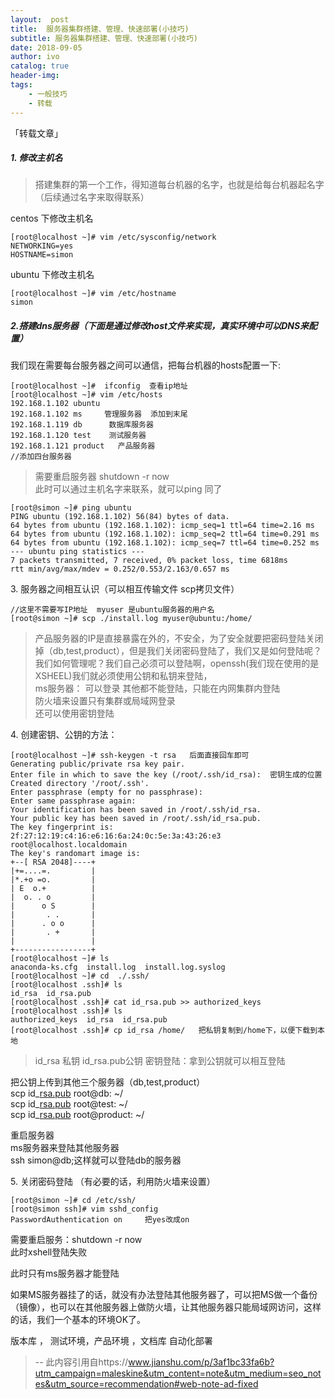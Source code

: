 ```yaml
---
layout:  post
title:  服务器集群搭建、管理、快速部署(小技巧)
subtitle: 服务器集群搭建、管理、快速部署(小技巧) 
date: 2018-09-05
author: ivo
catalog: true
header-img:
tags:
    - 一般技巧 
    - 转载
---
```

「转载文章」
##### 1\. 修改主机名

> 搭建集群的第一个工作，得知道每台机器的名字，也就是给每台机器起名字（后续通过名字来取得联系）

centos 下修改主机名

    [root@localhost ~]# vim /etc/sysconfig/network
    NETWORKING=yes
    HOSTNAME=simon

ubuntu 下修改主机名

    [root@localhost ~]# vim /etc/hostname
    simon

##### 2.搭建dns服务器（下面是通过修改host文件来实现，真实环境中可以DNS来配置）

我们现在需要每台服务器之间可以通信，把每台机器的hosts配置一下:

    [root@localhost ~]#  ifconfig  查看ip地址
    [root@localhost ~]# vim /etc/hosts
    192.168.1.102 ubuntu
    192.168.1.102 ms     管理服务器  添加到末尾
    192.168.1.119 db      数据库服务器
    192.168.1.120 test    测试服务器
    192.168.1.121 product   产品服务器
    //添加四台服务器

> 需要重启服务器 shutdown -r now  
> 此时可以通过主机名字来联系，就可以ping 同了

    [root@simon ~]# ping ubuntu
    PING ubuntu (192.168.1.102) 56(84) bytes of data.
    64 bytes from ubuntu (192.168.1.102): icmp_seq=1 ttl=64 time=2.16 ms
    64 bytes from ubuntu (192.168.1.102): icmp_seq=2 ttl=64 time=0.291 ms
    64 bytes from ubuntu (192.168.1.102): icmp_seq=7 ttl=64 time=0.252 ms
    --- ubuntu ping statistics ---
    7 packets transmitted, 7 received, 0% packet loss, time 6818ms
    rtt min/avg/max/mdev = 0.252/0.553/2.163/0.657 ms

3\. 服务器之间相互认识（可以相互传输文件 scp拷贝文件）

    //这里不需要写IP地址  myuser 是ubuntu服务器的用户名
    [root@simon ~]# scp ./install.log myuser@ubuntu:/home/       

> 产品服务器的IP是直接暴露在外的，不安全，为了安全就要把密码登陆关闭掉（db,test,product），但是我们关闭密码登陆了，我们又是如何登陆呢？我们如何管理呢？我们自己必须可以登陆啊，openssh(我们现在使用的是XSHEEL)我们就必须使用公钥和私钥来登陆，  
> ms服务器： 可以登录 其他都不能登陆，只能在内网集群内登陆  
> 防火墙来设置只有集群或局域网登录  
> 还可以使用密钥登陆

4\. 创建密钥、公钥的方法：

    [root@localhost ~]# ssh-keygen -t rsa   后面直接回车即可
    Generating public/private rsa key pair.
    Enter file in which to save the key (/root/.ssh/id_rsa):  密钥生成的位置
    Created directory '/root/.ssh'.
    Enter passphrase (empty for no passphrase): 
    Enter same passphrase again: 
    Your identification has been saved in /root/.ssh/id_rsa.
    Your public key has been saved in /root/.ssh/id_rsa.pub.
    The key fingerprint is:
    2f:27:12:19:c4:16:e6:16:6a:24:0c:5e:3a:43:26:e3 root@localhost.localdomain
    The key's randomart image is:
    +--[ RSA 2048]----+
    |+=....=.         |
    |*.+o =o.         |
    | E  o.+          |
    |  o. . o         |
    |      o S        |
    |       . .       |
    |      . o o      |
    |       . +       |
    |                 |
    +-----------------+
    [root@localhost ~]# ls
    anaconda-ks.cfg  install.log  install.log.syslog
    [root@localhost ~]# cd  ./.ssh/
    [root@localhost .ssh]# ls
    id_rsa  id_rsa.pub
    [root@localhost .ssh]# cat id_rsa.pub >> authorized_keys
    [root@localhost .ssh]# ls
    authorized_keys  id_rsa  id_rsa.pub
    [root@localhost .ssh]# cp id_rsa /home/   把私钥复制到/home下，以便下载到本地

> id_rsa 私钥 id_rsa.pub公钥 密钥登陆：拿到公钥就可以相互登陆

把公钥上传到其他三个服务器（db,test,product）  
scp id_[rsa.pub](https://link.jianshu.com/?t=http://rsa.pub) root@db: ~/  
scp id_[rsa.pub](https://link.jianshu.com/?t=http://rsa.pub) root@test: ~/  
scp id_[rsa.pub](https://link.jianshu.com/?t=http://rsa.pub) root@product: ~/

重启服务器  
ms服务器来登陆其他服务器  
ssh simon@db;这样就可以登陆db的服务器

5\. 关闭密码登陆 （有必要的话，利用防火墙来设置）

    [root@simon ~]# cd /etc/ssh/
    [root@simon ssh]# vim sshd_config 
    PasswordAuthentication on     把yes改成on

需要重启服务：shutdown -r now  
此时xshell登陆失败

此时只有ms服务器才能登陆

如果MS服务器挂了的话，就没有办法登陆其他服务器了，可以把MS做一个备份（镜像），也可以在其他服务器上做防火墙，让其他服务器只能局域网访问，这样的话，我们一个基本的环境OK了。

版本库 ， 测试环境，产品环境 ，文档库 自动化部署
>
> --  此内容引用自https://www.jianshu.com/p/3af1bc33fa6b?utm_campaign=maleskine&utm_content=note&utm_medium=seo_notes&utm_source=recommendation#web-note-ad-fixed
